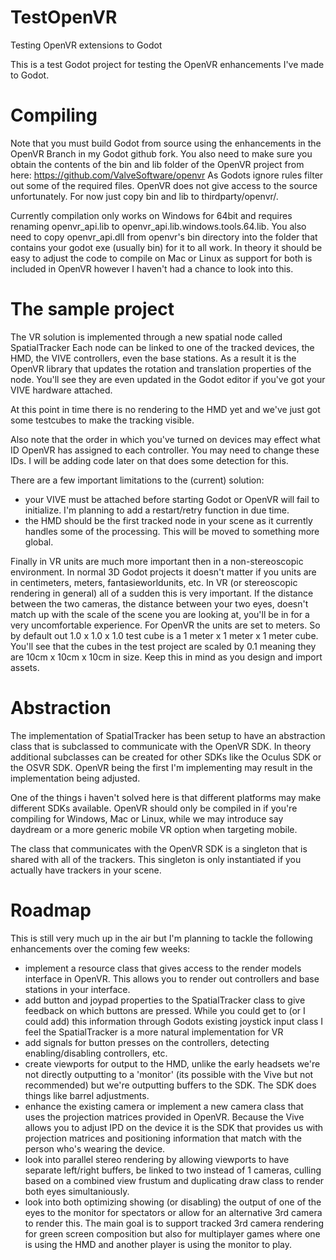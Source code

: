 # TestOpenVR
Testing OpenVR extensions to Godot

This is a test Godot project for testing the OpenVR enhancements I've made to Godot. 

Compiling
=========
Note that you must build Godot from source using the enhancements in the OpenVR Branch in my Godot github fork.
You also need to make sure you obtain the contents of the bin and lib folder of the OpenVR project from here:
https://github.com/ValveSoftware/openvr
As Godots ignore rules filter out some of the required files. OpenVR does not give access to the source unfortunately. For now just copy bin and lib to thirdparty/openvr/.

Currently compilation only works on Windows for 64bit and requires renaming openvr_api.lib to openvr_api.lib.windows.tools.64.lib.
You also need to copy openvr_api.dll from openvr's bin directory into the folder that contains your godot exe (usually bin) for it to all work.
In theory it should be easy to adjust the code to compile on Mac or Linux as support for both is included in OpenVR however I haven't had a chance to look into this.

The sample project
==================
The VR solution is implemented through a new spatial node called SpatialTracker 
Each node can be linked to one of the tracked devices, the HMD, the VIVE controllers, even the base stations.
As a result it is the OpenVR library that updates the rotation and translation properties of the node.
You'll see they are even updated in the Godot editor if you've got your VIVE hardware attached. 

At this point in time there is no rendering to the HMD yet and we've just got some testcubes to make the tracking visible.

Also note that the order in which you've turned on devices may effect what ID OpenVR has assigned to each controller.
You may need to change these IDs. I will be adding code later on that does some detection for this.

There are a few important limitations to the (current) solution:
- your VIVE must be attached before starting Godot or OpenVR will fail to initialize. I'm planning to add a restart/retry function in due time.
- the HMD should be the first tracked node in your scene as it currently handles some of the processing. This will be moved to something more global.

Finally in VR units are much more important then in a non-stereoscopic environment. 
In normal 3D Godot projects it doesn't matter if you units are in centimeters, meters, fantasieworldunits, etc. 
In VR (or stereoscopic rendering in general) all of a sudden this is very important. If the distance between the two cameras, the distance between your two eyes, doesn't match up with the scale of the scene you are looking at, you'll be in for a very uncomfortable experience.
For OpenVR the units are set to meters. So by default out 1.0 x 1.0 x 1.0 test cube is a 1 meter x 1 meter x 1 meter cube. You'll see that the cubes in the test project are scaled by 0.1 meaning they are 10cm x 10cm x 10cm in size.
Keep this in mind as you design and import assets.

Abstraction
===========
The implementation of SpatialTracker has been setup to have an abstraction class that is subclassed to communicate with the OpenVR SDK. In theory additional subclasses can be created for other SDKs like the Oculus SDK or the OSVR SDK. OpenVR being the first I'm implementing may result in the implementation being adjusted.

One of the things i haven't solved here is that different platforms may make different SDKs available. OpenVR should only be compiled in if you're compiling for Windows, Mac or Linux, while we may introduce say daydream or a more generic mobile VR option when targeting mobile. 

The class that communicates with the OpenVR SDK is a singleton that is shared with all of the trackers. This singleton is only instantiated if you actually have trackers in your scene.

Roadmap
=======

This is still very much up in the air but I'm planning to tackle the following enhancements over the coming few weeks:
- implement a resource class that gives access to the render models interface in OpenVR. This allows you to render out controllers and base stations in your interface. 
- add button and joypad properties to the SpatialTracker class to give feedback on which buttons are pressed. While you could get to (or I could add) this information through Godots existing joystick input class I feel the SpatialTracker is a more natural implementation for VR
- add signals for button presses on the controllers, detecting enabling/disabling controllers, etc.
- create viewports for output to the HMD, unlike the early headsets we're not directly outputting to a 'monitor' (its possible with the Vive but not recommended) but we're outputting buffers to the SDK. The SDK does things like barrel adjustments.
- enhance the existing camera or implement a new camera class that uses the projection matrices provided in OpenVR. Because the Vive allows you to adjust IPD on the device it is the SDK that provides us with projection matrices and positioning information that match with the person who's wearing the device.
- look into parallel stereo rendering by allowing viewports to have separate left/right buffers, be linked to two instead of 1 cameras, culling based on a combined view frustum and duplicating draw class to render both eyes simultaniously.
- look into both optimizing showing (or disabling) the output of one of the eyes to the monitor for spectators or allow for an alternative 3rd camera to render this. The main goal is to support tracked 3rd camera rendering for green screen composition but also for multiplayer games where one is using the HMD and another player is using the monitor to play.
